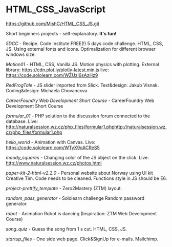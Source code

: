 # HTML_CSS_JavaScript
https://github.com/MishC/HTML_CSS_JS.git

Short beginners projects - self-explanatory. **It's fun!**

*5DCC*     - Recipe. Code Institute FREE(!) 5 days code challenge. HTML, CSS, JS. Using external fonts and icons. Optimalization for different browser windows size.

*Motion01* - HTML, CSS, Vanilla JS. Motion physics with plotting. External library: https://cdn.plot.ly/plotly-latest.min.js live: https://code.sololearn.com/WZUzl6sAzHz9

*RedFrogTale* - JS slider imported from Slick. Text&design: Jakub Visnak. Coding&design: Michaela Chovancova

*CareerFoundry Web Development Short Course* - CareerFoundry Web Development Short Course

*formular_01* - PHP solution to the discussion forum connected to the database. Live: http://naturalsession.wz.cz/php_files/formular1.phphttp://naturalsession.wz.cz/php_files/formular1.php

*hello_world* - Animation with Canvas. Live: https://code.sololearn.com/WTyX9oACReS5

*moody_squares* - Changing color of the JS object on the click. Live: http://www.naturalsession.wz.cz/photos.html

*paper-kit-2-html-v2.2.0* - Personal website about Norway using UI kit Creative Tim. Code needs to be cleaned. Functions style in JS should be E6.

*project-prettify_template* - Zero2Mastery (ZTM) layout.

*random_pass_generator* - Sololearn challenge Random password generator.

*robot* - Animation Robot is dancing (Inspiration: ZTM Web Development Course)

*song_quiz* - Guess the song from 1 s cut. HTML, CSS, JS.

*startup_files* - One side web page. Click&SignUp for e-mails. Mailchimp.
